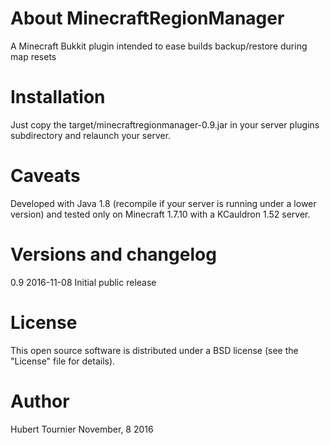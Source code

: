 # About MinecraftRegionManager
A Minecraft Bukkit plugin intended to ease builds backup/restore during map resets

Installation
============
Just copy the target/minecraftregionmanager-0.9.jar in your server plugins subdirectory and relaunch your server.

Caveats
=======
Developed with Java 1.8 (recompile if your server is running under a lower version) and tested only on Minecraft 1.7.10 with a KCauldron 1.52 server.

Versions and changelog
======================
0.9 2016-11-08 Initial public release

License
=======
This open source software is distributed under a BSD license (see the "License" file for details).

Author
======
Hubert Tournier November, 8 2016
